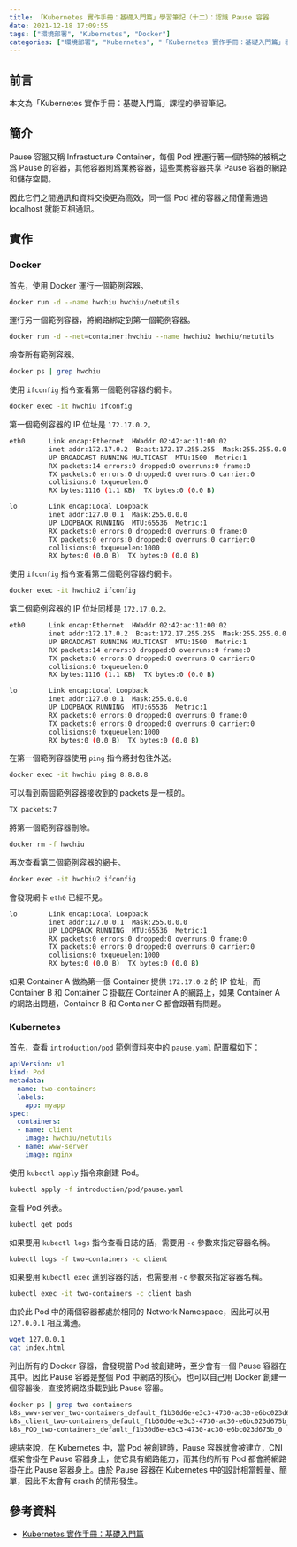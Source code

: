 ```yaml
---
title: 「Kubernetes 實作手冊：基礎入門篇」學習筆記（十二）：認識 Pause 容器
date: 2021-12-18 17:09:55
tags: ["環境部署", "Kubernetes", "Docker"]
categories: ["環境部署", "Kubernetes", "「Kubernetes 實作手冊：基礎入門篇」學習筆記"]
---
```


## 前言

本文為「Kubernetes 實作手冊：基礎入門篇」課程的學習筆記。

## 簡介

Pause 容器又稱 Infrastucture Container，每個 Pod 裡運行著一個特殊的被稱之爲 Pause 的容器，其他容器則爲業務容器，這些業務容器共享 Pause 容器的網路和儲存空間。

因此它們之間通訊和資料交換更為高效，同一個 Pod 裡的容器之間僅需通過 localhost 就能互相通訊。

## 實作

### Docker

首先，使用 Docker 運行一個範例容器。

```bash
docker run -d --name hwchiu hwchiu/netutils
```

運行另一個範例容器，將網路綁定到第一個範例容器。

```bash
docker run -d --net=container:hwchiu --name hwchiu2 hwchiu/netutils
```

檢查所有範例容器。

```bash
docker ps | grep hwchiu
```

使用 `ifconfig` 指令查看第一個範例容器的網卡。

```bash
docker exec -it hwchiu ifconfig
```

第一個範例容器的 IP 位址是 `172.17.0.2`。

```bash
eth0      Link encap:Ethernet  HWaddr 02:42:ac:11:00:02
          inet addr:172.17.0.2  Bcast:172.17.255.255  Mask:255.255.0.0
          UP BROADCAST RUNNING MULTICAST  MTU:1500  Metric:1
          RX packets:14 errors:0 dropped:0 overruns:0 frame:0
          TX packets:0 errors:0 dropped:0 overruns:0 carrier:0
          collisions:0 txqueuelen:0
          RX bytes:1116 (1.1 KB)  TX bytes:0 (0.0 B)

lo        Link encap:Local Loopback
          inet addr:127.0.0.1  Mask:255.0.0.0
          UP LOOPBACK RUNNING  MTU:65536  Metric:1
          RX packets:0 errors:0 dropped:0 overruns:0 frame:0
          TX packets:0 errors:0 dropped:0 overruns:0 carrier:0
          collisions:0 txqueuelen:1000
          RX bytes:0 (0.0 B)  TX bytes:0 (0.0 B)
```

使用 `ifconfig` 指令查看第二個範例容器的網卡。

```bash
docker exec -it hwchiu2 ifconfig
```

第二個範例容器的 IP 位址同樣是 `172.17.0.2`。

```bash
eth0      Link encap:Ethernet  HWaddr 02:42:ac:11:00:02
          inet addr:172.17.0.2  Bcast:172.17.255.255  Mask:255.255.0.0
          UP BROADCAST RUNNING MULTICAST  MTU:1500  Metric:1
          RX packets:14 errors:0 dropped:0 overruns:0 frame:0
          TX packets:0 errors:0 dropped:0 overruns:0 carrier:0
          collisions:0 txqueuelen:0
          RX bytes:1116 (1.1 KB)  TX bytes:0 (0.0 B)

lo        Link encap:Local Loopback
          inet addr:127.0.0.1  Mask:255.0.0.0
          UP LOOPBACK RUNNING  MTU:65536  Metric:1
          RX packets:0 errors:0 dropped:0 overruns:0 frame:0
          TX packets:0 errors:0 dropped:0 overruns:0 carrier:0
          collisions:0 txqueuelen:1000
          RX bytes:0 (0.0 B)  TX bytes:0 (0.0 B)
```

在第一個範例容器使用 `ping` 指令將封包往外送。

```bash
docker exec -it hwchiu ping 8.8.8.8
```

可以看到兩個範例容器接收到的 packets 是一樣的。

```bash
TX packets:7
```

將第一個範例容器刪除。

```bash
docker rm -f hwchiu
```

再次查看第二個範例容器的網卡。

```bash
docker exec -it hwchiu2 ifconfig
```

會發現網卡 `eth0` 已經不見。

```bash
lo        Link encap:Local Loopback
          inet addr:127.0.0.1  Mask:255.0.0.0
          UP LOOPBACK RUNNING  MTU:65536  Metric:1
          RX packets:0 errors:0 dropped:0 overruns:0 frame:0
          TX packets:0 errors:0 dropped:0 overruns:0 carrier:0
          collisions:0 txqueuelen:1000
          RX bytes:0 (0.0 B)  TX bytes:0 (0.0 B)
```

如果 Container A 做為第一個 Container 提供 `172.17.0.2` 的 IP 位址，而 Container B 和 Container C 掛載在 Container A 的網路上，如果 Container A 的網路出問題，Container B 和 Container C 都會跟著有問題。

### Kubernetes

首先，查看 `introduction/pod` 範例資料夾中的 `pause.yaml` 配置檔如下：

```yaml
apiVersion: v1
kind: Pod
metadata:
  name: two-containers
  labels:
    app: myapp
spec:
  containers:
  - name: client
    image: hwchiu/netutils
  - name: www-server
    image: nginx
```

使用 `kubectl apply` 指令來創建 Pod。

```bash
kubectl apply -f introduction/pod/pause.yaml
```

查看 Pod 列表。

```bash
kubectl get pods
```

如果要用 `kubectl logs` 指令查看日誌的話，需要用 `-c` 參數來指定容器名稱。

```bash
kubectl logs -f two-containers -c client
```

如果要用 `kubectl exec` 進到容器的話，也需要用 `-c` 參數來指定容器名稱。

```bash
kubectl exec -it two-containers -c client bash
```

由於此 Pod 中的兩個容器都處於相同的 Network Namespace，因此可以用 `127.0.0.1` 相互溝通。

```bash
wget 127.0.0.1
cat index.html
```

列出所有的 Docker 容器，會發現當 Pod 被創建時，至少會有一個 Pause 容器在其中。因此 Pause 容器是整個 Pod 中網路的核心，也可以自己用 Docker 創建一個容器後，直接將網路掛載到此 Pause 容器。

```bash
docker ps | grep two-containers
k8s_www-server_two-containers_default_f1b30d6e-e3c3-4730-ac30-e6bc023d675b_0
k8s_client_two-containers_default_f1b30d6e-e3c3-4730-ac30-e6bc023d675b_0
k8s_POD_two-containers_default_f1b30d6e-e3c3-4730-ac30-e6bc023d675b_0
```

總結來說，在 Kubernetes 中，當 Pod 被創建時，Pause 容器就會被建立，CNI 框架會掛在 Pause 容器身上，使它具有網路能力，而其他的所有 Pod 都會將網路掛在此 Pause 容器身上。由於 Pause 容器在 Kubernetes 中的設計相當輕量、簡單，因此不太會有 crash 的情形發生。

## 參考資料

- [Kubernetes 實作手冊：基礎入門篇](https://hiskio.com/courses/349/about)
